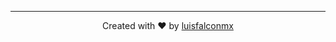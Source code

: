 ---

<p align="center">
  Created with ❤️ by <a href="https://github.com/luisfalconmx">luisfalconmx</a>
</p>
